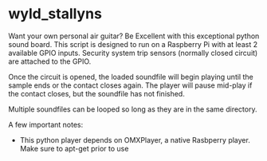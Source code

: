 # wyld_stallyns
Want your own personal air guitar? Be Excellent with this exceptional python sound board. This script is designed to run on a Raspberry Pi with at least 2 available GPIO inputs. Security system trip sensors (normally closed circuit) are attached to the GPIO.

Once the circuit is opened, the loaded soundfile will begin playing until the sample ends or the contact closes again. The player will pause mid-play if the contact closes, but the soundfile has not finished.

Multiple soundfiles can be looped so long as they are in the same directory.

A few important notes:
* This python player depends on OMXPlayer, a native Rasbperry player. Make sure to apt-get prior to use
